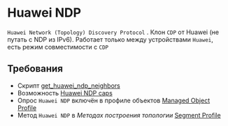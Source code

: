 # Huawei NDP

`Huawei Network (Topology) Discovery Protocol` . Клон `CDP` от Huawei (не путать с NDP из IPv6). Работает только между устройствами `Huawei`, есть режим совместимости с `CDP`

## Требования

* Скрипт [get_huawei_ndp_neighbors](../../scripts-reference/get_huawei_ndp_neighbors.md)
* Возможность [Huawei NDP caps](../../caps-reference/huawei/ndp.md)
* Опрос `Huawei NDP` включён в профиле объектов [Managed Object Profile](../../concepts/managed-object-profile/index.md#Box(Полный_опрос))
* Метод `Huawei NDP` в *Методах построения топологии* [Segment Profile](../../concepts/network-segment-profile/index.md)
